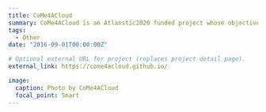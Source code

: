 ```yaml
---
title: CoMe4ACloud
summary: CoMe4ACloud is an Atlanstic2020 funded project whose objective is to provide an end-to-end solution for autonomic Cloud services. To that end, we rely on techniques of Constraint Programming so as a decision-making tool and Model-driven Engineering to ease the automatic generation of the so-called autonomic managers as well as their communication with the managed system. For further information, please read the project description.
tags:
  - Other
date: "2016-09-01T00:00:00Z"

# Optional external URL for project (replaces project detail page).
external_link: https://come4acloud.github.io/

image:
  caption: Photo by CoMe4ACloud
  focal_point: Smart
---
```

